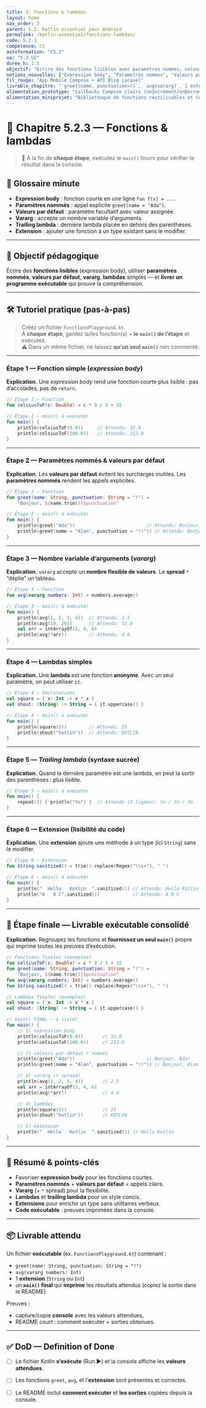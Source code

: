 ```yaml
---
title: 3. Fonctions & lambdas
layout: home
nav_order: 3
parent: 5.2. Kotlin essentiel pour Android
permalink: /kotlin-essentiel/fonctions-lambdas/
code: 5.2.3
competence: C5
autoformation: "C5.2"
ua: "5.2.U2"
duree_h: 1.5
objectif: "Ecrire des fonctions lisibles avec parametres nommes, valeurs par defaut et lambdas simples."
notions_nouvelles: ["Expression body", "Parametres nommes", "Valeurs par defaut", "vararg + spread", "Trailing lambda", "Extensions"]
fil_rouge: "App Mobile Compose + API Blog Laravel"
livrable_chapitre: "`greet(name, punctuation=!)`, `avg(vararg)`, 1 extension, exemple Compose avec callbacks"
alimentation_prototype: "Callbacks Compose clairs (onIncrement/onDecrement) et APIs utilitaires"
alimentation_miniprojet: "Bibliotheque de fonctions reutilisables et testables"
---
```



# 📘 Chapitre 5.2.3 — Fonctions & lambdas 

> 🎯 À la fin de **chaque étape**, exécutez le `main()` fourni pour vérifier le résultat dans la console.  

## 📒 Glossaire minute

- **Expression body** : fonction courte en une ligne `fun f(x) = ...`.
- **Paramètres nommés** : appel explicite `greet(name = "Ada")`.
- **Valeurs par défaut** : paramètre facultatif avec valeur assignée.
- **Vararg** : accepte un nombre variable d’arguments.
- **Trailing lambda** : dernière lambda placée en dehors des parenthèses.
- **Extension** : ajouter une fonction à un type existant sans le modifier.

---

## 🧠 Objectif pédagogique
Écrire des **fonctions lisibles** (expression body), utiliser **paramètres nommés**, **valeurs par défaut**, **vararg**, **lambdas** simples — et **livrer un programme exécutable** qui prouve la compréhension.

---

## 🛠 Tutoriel pratique (pas-à-pas)
> Créez un fichier `FunctionsPlayground.kt`.  
> À **chaque étape**, gardez la/les fonction(s) + **le `main()` de l’étape** et exécutez.  
> ⚠️ Dans un même fichier, ne laissez **qu’un seul `main()`** non commenté.

---

### Étape 1 — Fonction simple (*expression body*)
**Explication.** Une *expression body* rend une fonction courte plus lisible : pas d’accolades, pas de `return`.

```kotlin
// Étape 1 — Fonction
fun celsiusToF(c: Double) = c * 9 / 5 + 32

// Étape 1 — main() à exécuter
fun main() {
    println(celsiusToF(0.0))     // Attendu: 32.0
    println(celsiusToF(100.0))   // Attendu: 212.0
}
````

---

### Étape 2 — Paramètres nommés & valeurs par défaut

**Explication.** Les **valeurs par défaut** évitent les surcharges inutiles. Les **paramètres nommés** rendent les appels explicites.

```kotlin
// Étape 2 — Fonction
fun greet(name: String, punctuation: String = "!") =
    "Bonjour, ${name.trim()}$punctuation"

// Étape 2 — main() à exécuter
fun main() {
    println(greet("Ada"))                          // Attendu: Bonjour, Ada!
    println(greet(name = "Alan", punctuation = "!!")) // Attendu: Bonjour, Alan!!
}
```

---

### Étape 3 — Nombre variable d’arguments (*vararg*)

**Explication.** `vararg` accepte un **nombre flexible de valeurs**. Le **spread** `*` “déplie” un tableau.

```kotlin
// Étape 3 — Fonction
fun avg(vararg numbers: Int) = numbers.average()

// Étape 3 — main() à exécuter
fun main() {
    println(avg(1, 2, 3, 4))  // Attendu: 2.5
    println(avg(10, 20))      // Attendu: 15.0
    val arr = intArrayOf(2, 4, 6)
    println(avg(*arr))        // Attendu: 4.0
}
```

---

### Étape 4 — Lambdas simples

**Explication.** Une **lambda** est une fonction **anonyme**. Avec un seul paramètre, on peut utiliser `it`.

```kotlin
// Étape 4 — Déclarations
val square = { x: Int -> x * x }
val shout: (String) -> String = { it.uppercase() }

// Étape 4 — main() à exécuter
fun main() {
    println(square(5))        // Attendu: 25
    println(shout("kotlin"))  // Attendu: KOTLIN
}
```

---

### Étape 5 — *Trailing lambda* (syntaxe sucrée)

**Explication.** Quand la dernière paramètre est une lambda, on peut la sortir des parenthèses : plus lisible.

```kotlin
// Étape 5 — main() à exécuter
fun main() {
    repeat(3) { println("Yo") }  // Attendu (3 lignes): Yo / Yo / Yo
}
```

---

### Étape 6 — Extension (lisibilité du code)

**Explication.** Une **extension** ajoute une méthode à un type (ici `String`) sans le modifier.

```kotlin
// Étape 6 — Extension
fun String.sanitized() = trim().replace(Regex("\\s+"), " ")

// Étape 6 — main() à exécuter
fun main() {
    println("  Hello   Kotlin  ".sanitized()) // Attendu: Hello Kotlin
    println("A   B C".sanitized())            // Attendu: A B C
}
```

---

## 🚀 Étape finale — Livrable exécutable consolidé

**Explication.** Regroupez les fonctions et **fournissez un seul `main()`** propre qui imprime toutes les preuves d’exécution.

```kotlin
// Fonctions finales (exemples)
fun celsiusToF(c: Double) = c * 9 / 5 + 32
fun greet(name: String, punctuation: String = "!") =
    "Bonjour, ${name.trim()}$punctuation"
fun avg(vararg numbers: Int) = numbers.average()
fun String.sanitized() = trim().replace(Regex("\\s+"), " ")

// Lambdas finales (exemples)
val square = { x: Int -> x * x }
val shout: (String) -> String = { it.uppercase() }

// main() FINAL — à livrer
fun main() {
    // 1) expression body
    println(celsiusToF(0.0))       // 32.0
    println(celsiusToF(100.0))     // 212.0

    // 2) valeurs par défaut + nommés
    println(greet("Ada"))                          // Bonjour, Ada!
    println(greet(name = "Alan", punctuation = "!!")) // Bonjour, Alan!!

    // 3) vararg (+ spread)
    println(avg(1, 2, 3, 4))       // 2.5
    val arr = intArrayOf(2, 4, 6)
    println(avg(*arr))             // 4.0

    // 4) lambdas
    println(square(5))             // 25
    println(shout("kotlin"))       // KOTLIN

    // 5) extension
    println("  Hello   Kotlin  ".sanitized()) // Hello Kotlin
}
```

---

## 🧾 Résumé & points-clés

* Favoriser **expression body** pour les fonctions courtes.
* **Paramètres nommés** + **valeurs par défaut** = appels clairs.
* **Vararg** (+ `*` spread) pour la flexibilité.
* **Lambdas** et **trailing lambda** pour un style concis.
* **Extensions** pour enrichir un type sans utilitaires verbeux.
* **Code exécutable** : preuves imprimées dans la console.

---

## 📦 Livrable attendu

Un fichier **exécutable** (ex. `FunctionsPlayground.kt`) contenant :

* `greet(name: String, punctuation: String = "!")`
* `avg(vararg numbers: Int)`
* 1 **extension** (`String` ou `Int`)
* un **`main()` final** qui **imprime** les résultats attendus (copiez la sortie dans le README).

Preuves :

* capture/copie **console** avec les valeurs attendues,
* README court : comment exécuter + sorties obtenues.

---

## ✅ DoD — Definition of Done

* [ ] Le fichier Kotlin **s’exécute** (Run ▶) et la console affiche les **valeurs attendues**.
* [ ] Les fonctions `greet`, `avg`, et l’**extension** sont présentes et correctes.
* [ ] Le README inclut **comment exécuter** et **les sorties** copiées depuis la console.

